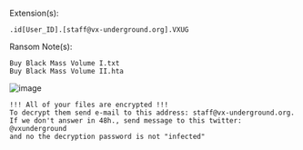Extension(s): 
```
.id[User_ID].[staff@vx-underground.org].VXUG
```
Ransom Note(s): 
```
Buy Black Mass Volume I.txt
Buy Black Mass Volume II.hta
```
![image](https://github.com/user-attachments/assets/b43674fb-a498-4315-b418-ff9a9d1acdef)
```
!!! All of your files are encrypted !!!
To decrypt them send e-mail to this address: staff@vx-underground.org.
If we don't answer in 48h., send message to this twitter: @vxunderground
and no the decryption password is not "infected"
```
